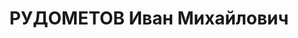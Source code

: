 ---
title: РУДОМЕТОВ Иван Михайлович
description: 'Род. в 1902, Свердловская обл., Очерский р-н, д. Верхняя Талица, русский.
  Проживал: Свердловская обл., г. Ирбит. Ирбитский районный отдел народного образования,
  заведующий.

  Арестован 15.07.1937. Приговор: 20.01.1938 – ВМН. Расстрелян 20.01.1938'
---